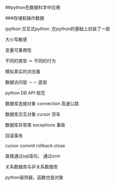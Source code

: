 ##python在数据科学中应用

###存储和操作数据

ipython 交互式python ,在python的基础上封装了一层

大小写敏感

变量可重用性

不同的类型 ＝ 不同的行为

模拟真实的浏览器

数据访问层 －－ 底层 

python DB API 规范

数据库连接对象 connection  高速公路

数据库交互对象 cursor  货车

数据库异常类  exceptions 事故

回滚事务

cursor   commit rollback  close

直接通过sql语句， 通过orm

关系数据库与非关系数据库

python装饰器，函数也是对象